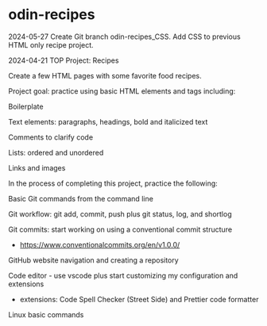 # odin-recipes

2024-05-27
Create Git branch odin-recipes_CSS.
Add CSS to previous HTML only recipe project.

2024-04-21
TOP Project: Recipes

Create a few HTML pages with some favorite food recipes.

Project goal: practice using basic HTML elements and tags including:

Boilerplate

Text elements: paragraphs, headings, bold and italicized text

Comments to clarify code

Lists: ordered and unordered

Links and images

In the process of completing this project, practice the following:

Basic Git commands from the command line

Git workflow: git add, commit, push plus git status, log, and shortlog

Git commits: start working on using a conventional commit structure

- https://www.conventionalcommits.org/en/v1.0.0/

GitHub website navigation and creating a repository

Code editor - use vscode plus start customizing my configuration and extensions

- extensions: Code Spell Checker (Street Side) and Prettier code formatter

Linux basic commands
